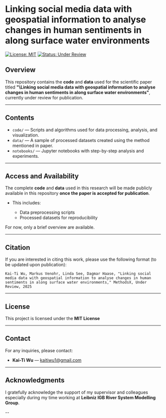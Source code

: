 # **Linking social media data with geospatial information to analyse changes in human sentiments in along surface water environments**

[![License: MIT](https://img.shields.io/badge/License-MIT-green.svg)](https://opensource.org/licenses/MIT)
[![Status: Under Review](https://img.shields.io/badge/Status-Under%20Review-yellow.svg)]()

## **Overview**

This repository contains the **code** and **data** used for the scientific paper titled **"\Linking social media data with geospatial information to analyse changes in human sentiments in along surface water environments"**, currently under review for publication. 

---

## **Contents**

* `code/` — Scripts and algorithms used for data processing, analysis, and visualization.
* `data/` — A sample of processed datasets created using the method mentioned in paper.
* `notebooks/` — Jupyter notebooks with step-by-step analysis and experiments.

---

## **Access and Availability**

The complete **code** and **data** used in this research will be made publicly available in this repository **once the paper is accepted for publication**.

* This includes:

  * Data preprocessing scripts
  * Processed datasets for reproducibility

For now, only a brief overview are available.

---

## **Citation**

If you are interested in citing this work, please use the following format (to be updated upon publication):

```
Kai-Ti Wu, Markus Venohr, Linda See, Dagmar Haase, "Linking social media data with geospatial information to analyse changes in human sentiments in along surface water environments," MethodsX, Under Review, 2025
```

---

## **License**

This project is licensed under the **MIT License** 

---

## **Contact**

For any inquiries, please contact:

* **Kai-Ti Wu** — kaitiwu1@gmail.com

---

## **Acknowledgments**

I gratefully acknowledge the support of my supervisor and colleagues especially during my time working at **Leibniz IGB River System Modelling Group**.

--
